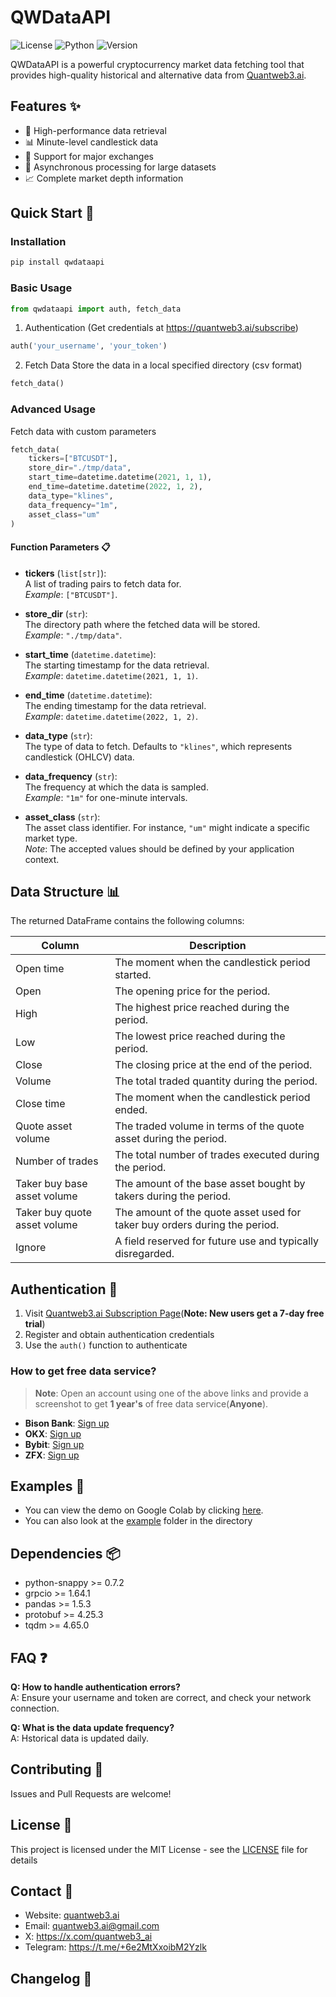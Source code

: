 # QWDataAPI

![License](https://img.shields.io/badge/license-MIT-blue.svg)
![Python](https://img.shields.io/badge/python-3.8%2B-blue)
![Version](https://img.shields.io/badge/version-1.0.7-green)

QWDataAPI is a powerful cryptocurrency market data fetching tool that provides high-quality historical and alternative
data from [Quantweb3.ai](https://quantweb3.ai/).

## Features ✨

- 🚀 High-performance data retrieval
- 📊 Minute-level candlestick data
- 💫 Support for major exchanges
- 🔄 Asynchronous processing for large datasets
- 📈 Complete market depth information

## Quick Start 🚀

### Installation

``` bash
pip install qwdataapi
```

### Basic Usage

``` python
from qwdataapi import auth, fetch_data
```

1. Authentication (Get credentials at https://quantweb3.ai/subscribe)

``` python
auth('your_username', 'your_token')
```

2. Fetch Data
Store the data in a local specified directory (csv format)
``` python
fetch_data()
```
### Advanced Usage

Fetch data with custom parameters

``` python 
fetch_data(
    tickers=["BTCUSDT"],
    store_dir="./tmp/data",
    start_time=datetime.datetime(2021, 1, 1),
    end_time=datetime.datetime(2022, 1, 2),
    data_type="klines",
    data_frequency="1m",
    asset_class="um"
)
```

#### Function Parameters 📋

- **tickers** (`list[str]`):  
  A list of trading pairs to fetch data for.  
  _Example_: `["BTCUSDT"]`.

- **store_dir** (`str`):  
  The directory path where the fetched data will be stored.  
  _Example_: `"./tmp/data"`.

- **start_time** (`datetime.datetime`):  
  The starting timestamp for the data retrieval.  
  _Example_: `datetime.datetime(2021, 1, 1)`.

- **end_time** (`datetime.datetime`):  
  The ending timestamp for the data retrieval.  
  _Example_: `datetime.datetime(2022, 1, 2)`.

- **data_type** (`str`):  
  The type of data to fetch. Defaults to `"klines"`, which represents candlestick (OHLCV) data.

- **data_frequency** (`str`):  
  The frequency at which the data is sampled.  
  _Example_: `"1m"` for one-minute intervals.

- **asset_class** (`str`):  
  The asset class identifier. For instance, `"um"` might indicate a specific market type.  
  _Note_: The accepted values should be defined by your application context.

## Data Structure 📊

The returned DataFrame contains the following columns:

| Column                        | Description                                                                 |
|-------------------------------|-----------------------------------------------------------------------------|
| Open time                     | The moment when the candlestick period started.                           |
| Open                          | The opening price for the period.                                          |
| High                          | The highest price reached during the period.                               |
| Low                           | The lowest price reached during the period.                                |
| Close                         | The closing price at the end of the period.                                |
| Volume                        | The total traded quantity during the period.                               |
| Close time                    | The moment when the candlestick period ended.                              |
| Quote asset volume            | The traded volume in terms of the quote asset during the period.           |
| Number of trades              | The total number of trades executed during the period.                     |
| Taker buy base asset volume   | The amount of the base asset bought by takers during the period.             |
| Taker buy quote asset volume  | The amount of the quote asset used for taker buy orders during the period.   |
| Ignore                        | A field reserved for future use and typically disregarded.                 |

## Authentication 🔑

1. Visit [Quantweb3.ai Subscription Page](https://quantweb3.ai/subscribe)(**Note: New users get a 7-day free trial**)
2. Register and obtain authentication credentials
3. Use the `auth()` function to authenticate

### How to get free data service?

> **Note**: Open an account using one of the above links and provide a screenshot to get **1 year's** of free data service(**Anyone**).

- **Bison Bank**: [Sign up](https://m.bison.com/#/register?invitationCode=1002)
- **OKX**: [Sign up](http://www.okx.com/join/80353297)
- **Bybit**: [Sign up](https://partner.bybit.com/b/90899)
- **ZFX**: [Sign up](https://zfx.link/46dFByp)

## Examples 📝
* You can view the demo on Google Colab by
clicking [here](https://colab.research.google.com/drive/1GiC43LmyWGk3S2xCmvLlGzW_1GrMgGyD?usp=sharing).
* You can also look at the [example](./example) folder in the directory

## Dependencies 📦

- python-snappy >= 0.7.2
- grpcio >= 1.64.1
- pandas >= 1.5.3
- protobuf >= 4.25.3
- tqdm >= 4.65.0

## FAQ ❓

**Q: How to handle authentication errors?**  
A: Ensure your username and token are correct, and check your network connection.

**Q: What is the data update frequency?**  
A: Hstorical data is updated daily.

## Contributing 🤝

Issues and Pull Requests are welcome!

## License 📄

This project is licensed under the MIT License - see the [LICENSE](LICENSE) file for details

## Contact 📧

- Website: [quantweb3.ai](https://quantweb3.ai)
- Email: quantweb3.ai@gmail.com
- X: https://x.com/quantweb3_ai
- Telegram: https://t.me/+6e2MtXxoibM2Yzlk

## Changelog 📝